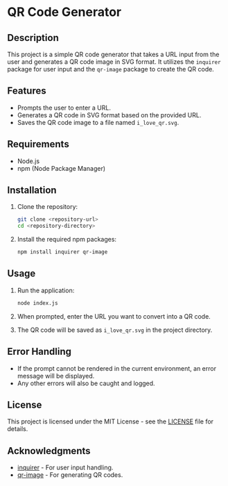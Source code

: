 # QR Code Generator

## Description

This project is a simple QR code generator that takes a URL input from the user and generates a QR code image in SVG format. It utilizes the `inquirer` package for user input and the `qr-image` package to create the QR code.

## Features

- Prompts the user to enter a URL.
- Generates a QR code in SVG format based on the provided URL.
- Saves the QR code image to a file named `i_love_qr.svg`.

## Requirements

- Node.js
- npm (Node Package Manager)

## Installation

1. Clone the repository:
   ```bash
   git clone <repository-url>
   cd <repository-directory>
   ```

2. Install the required npm packages:
   ```bash
   npm install inquirer qr-image
   ```

## Usage

1. Run the application:
   ```bash
   node index.js
   ```

2. When prompted, enter the URL you want to convert into a QR code.

3. The QR code will be saved as `i_love_qr.svg` in the project directory.

## Error Handling

- If the prompt cannot be rendered in the current environment, an error message will be displayed.
- Any other errors will also be caught and logged.

## License

This project is licensed under the MIT License - see the [LICENSE](LICENSE) file for details.

## Acknowledgments

- [inquirer](https://www.npmjs.com/package/inquirer) - For user input handling.
- [qr-image](https://www.npmjs.com/package/qr-image) - For generating QR codes.
